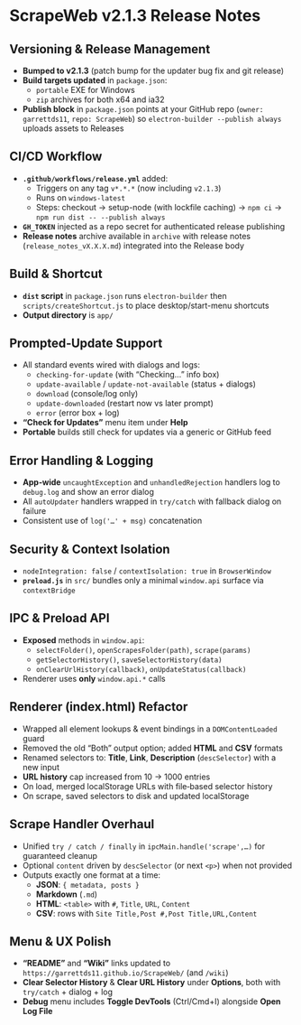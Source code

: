 # ScrapeWeb v2.1.3 Release Notes

## Versioning & Release Management
- **Bumped to v2.1.3** (patch bump for the updater bug fix and git release)
- **Build targets updated** in `package.json`:
  - `portable` EXE for Windows  
  - `zip` archives for both x64 and ia32
- **Publish block** in `package.json` points at your GitHub repo (`owner: garrettds11`, `repo: ScrapeWeb`) so `electron-builder --publish always` uploads assets to Releases

## CI/CD Workflow
- **`.github/workflows/release.yml`** added:
  - Triggers on any tag `v*.*.*` (now including `v2.1.3`)
  - Runs on `windows-latest`
  - Steps: checkout → setup-node (with lockfile caching) → `npm ci` → `npm run dist -- --publish always`
- **`GH_TOKEN`** injected as a repo secret for authenticated release publishing
- **Release notes** archive available in `archive` with release notes (`release_notes_vX.X.X.md`) integrated into the Release body

## Build & Shortcut
- **`dist` script** in `package.json` runs `electron-builder` then `scripts/createShortcut.js` to place desktop/start-menu shortcuts
- **Output directory** is `app/`

## Prompted‑Update Support
- All standard events wired with dialogs and logs:
  - `checking-for-update` (with “Checking…” info box)
  - `update-available` / `update-not-available` (status + dialogs)
  - `download` (console/log only)
  - `update-downloaded` (restart now vs later prompt)
  - `error` (error box + log)
- **“Check for Updates”** menu item under **Help**
- **Portable** builds still check for updates via a generic or GitHub feed

## Error Handling & Logging
- **App‑wide** `uncaughtException` and `unhandledRejection` handlers log to `debug.log` and show an error dialog
- All `autoUpdater` handlers wrapped in `try/catch` with fallback dialog on failure
- Consistent use of `log('…' + msg)` concatenation

## Security & Context Isolation
- `nodeIntegration: false` / `contextIsolation: true` in `BrowserWindow`
- **`preload.js`** in `src/` bundles only a minimal `window.api` surface via `contextBridge`

## IPC & Preload API
- **Exposed** methods in `window.api`:
  - `selectFolder()`, `openScrapesFolder(path)`, `scrape(params)`
  - `getSelectorHistory()`, `saveSelectorHistory(data)`
  - `onClearUrlHistory(callback)`, `onUpdateStatus(callback)`
- Renderer uses **only** `window.api.*` calls

## Renderer (index.html) Refactor
- Wrapped all element lookups & event bindings in a `DOMContentLoaded` guard
- Removed the old “Both” output option; added **HTML** and **CSV** formats
- Renamed selectors to: **Title**, **Link**, **Description** (`descSelector`) with a new input
- **URL history** cap increased from 10 → 1000 entries
- On load, merged localStorage URLs with file‑based selector history
- On scrape, saved selectors to disk and updated localStorage

## Scrape Handler Overhaul
- Unified `try / catch / finally` in `ipcMain.handle('scrape',…)` for guaranteed cleanup
- Optional `content` driven by `descSelector` (or next `<p>`) when not provided
- Outputs exactly one format at a time:
  - **JSON**: `{ metadata, posts }`
  - **Markdown** (`.md`)
  - **HTML**: `<table>` with `#`, `Title`, `URL`, `Content`
  - **CSV**: rows with `Site Title,Post #,Post Title,URL,Content`

## Menu & UX Polish
- **“README”** and **“Wiki”** links updated to `https://garrettds11.github.io/ScrapeWeb/` (and `/wiki`)
- **Clear Selector History** & **Clear URL History** under **Options**, both with `try/catch` + dialog + log
- **Debug** menu includes **Toggle DevTools** (Ctrl/Cmd+I) alongside **Open Log File**
